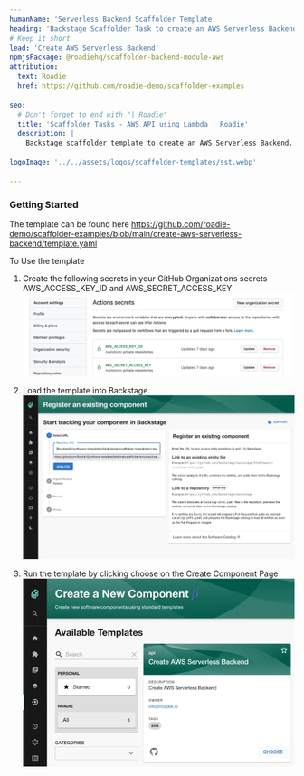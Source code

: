 ```yaml
---
humanName: 'Serverless Backend Scaffolder Template'
heading: 'Backstage Scaffolder Task to create an AWS Serverless Backend'
# Keep it short
lead: 'Create AWS Serverless Backend'
npmjsPackage: @roadiehq/scaffolder-backend-module-aws
attribution:
  text: Roadie
  href: https://github.com/roadie-demo/scaffolder-examples

seo:
  # Don't forget to end with "| Roadie"
  title: 'Scaffolder Tasks - AWS API using Lambda | Roadie'
  description: |
    Backstage scaffolder template to create an AWS Serverless Backend.

logoImage: '../../assets/logos/scaffolder-templates/sst.webp'

---
```


### Getting Started

The template can be found here https://github.com/roadie-demo/scaffolder-examples/blob/main/create-aws-serverless-backend/template.yaml

To Use the template
  1. Create the following secrets in your GitHub Organizations secrets AWS_ACCESS_KEY_ID and AWS_SECRET_ACCESS_KEY ![AWS Credentials](aws-credentials.webp)
    
  2. Load the template into Backstage. ![Load Template](./load-scaffolder-template.webp)
    
  3. Run the template by clicking choose on the Create Component Page ![Run the Template](create-serverless-backend.webp)
